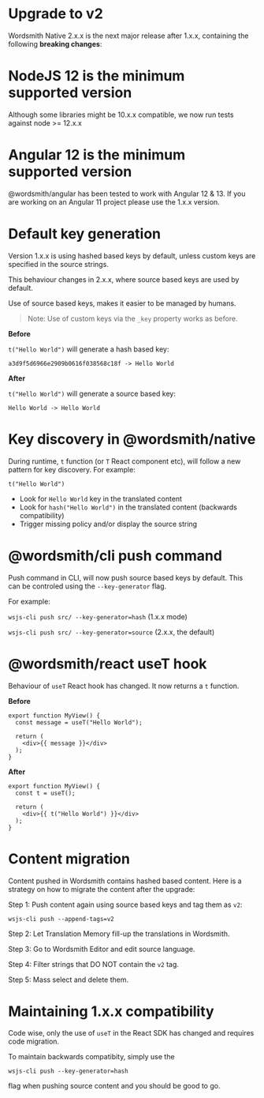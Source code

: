 # Upgrade to v2

Wordsmith Native 2.x.x is the next major release after 1.x.x,
containing the following **breaking changes**:

# NodeJS 12 is the minimum supported version

Although some libraries might be 10.x.x compatible, we now run tests
against node >= 12.x.x

# Angular 12 is the minimum supported version

@wordsmith/angular has been tested to work with Angular 12 & 13. If you are working
on an Angular 11 project please use the 1.x.x version.

# Default key generation

Version 1.x.x is using hashed based keys by default, unless
custom keys are specified in the source strings.

This behaviour changes in 2.x.x, where source based keys are used by default.

Use of source based keys, makes it easier to be managed by humans.

> Note: Use of custom keys via the `_key` property works as before.

**Before**

`t("Hello World")` will generate a hash based key:

`a3d9f5d6966e2909b0616f038568c18f -> Hello World`

**After**

`t("Hello World")` will generate a source based key:

`Hello World -> Hello World`

# Key discovery in @wordsmith/native

During runtime, `t` function (or `T` React component etc), will follow a new pattern for key discovery. For example:

`t("Hello World")`
- Look for `Hello World` key in the translated content
- Look for `hash("Hello World")` in the translated content (backwards compatibility)
- Trigger missing policy and/or display the source string

# @wordsmith/cli push command

Push command in CLI, will now push source based keys by default. This can be controled using the `--key-generator` flag.

For example:

`wsjs-cli push src/ --key-generator=hash` (1.x.x mode)

`wsjs-cli push src/ --key-generator=source` (2.x.x, the default)

# @wordsmith/react useT hook

Behaviour of `useT` React hook has changed. It now returns a `t` function.

**Before**

```
export function MyView() {
  const message = useT("Hello World");

  return (
    <div>{{ message }}</div>
  );
}
```

**After**

```
export function MyView() {
  const t = useT();

  return (
    <div>{{ t("Hello World") }}</div>
  );
}
```

# Content migration

Content pushed in Wordsmith contains hashed based content. Here is a strategy on how to migrate the content after the upgrade:

Step 1: Push content again using source based keys and tag them as `v2`:

```
wsjs-cli push --append-tags=v2
```

Step 2: Let Translation Memory fill-up the translations in Wordsmith.

Step 3: Go to Wordsmith Editor and edit source language.

Step 4: Filter strings that DO NOT contain the `v2` tag.

Step 5: Mass select and delete them.

# Maintaining 1.x.x compatibility

Code wise, only the use of `useT` in the React SDK has changed and requires code migration.

To maintain backwards compatibity, simply use the

```wsjs-cli push --key-generator=hash```

flag when pushing source content and you should be good to go.
